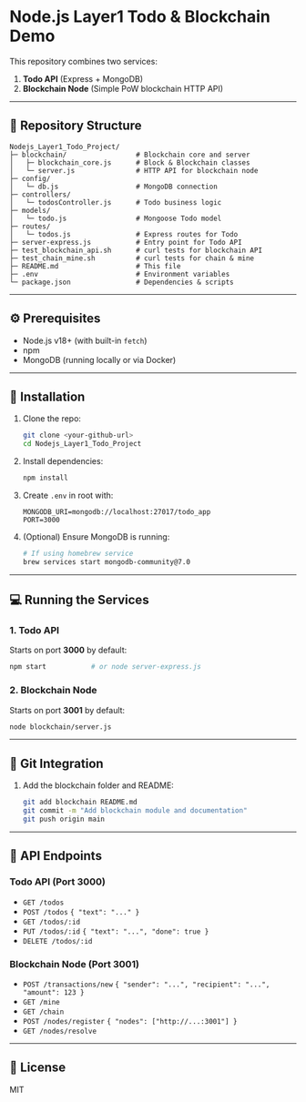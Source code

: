 # Node.js Layer1 Todo & Blockchain Demo

This repository combines two services:

1. **Todo API** (Express + MongoDB)
2. **Blockchain Node** (Simple PoW blockchain HTTP API)

---

## 📂 Repository Structure

```
Nodejs_Layer1_Todo_Project/
├─ blockchain/                 # Blockchain core and server
│   ├─ blockchain_core.js      # Block & Blockchain classes
│   └─ server.js               # HTTP API for blockchain node
├─ config/
│   └─ db.js                   # MongoDB connection
├─ controllers/
│   └─ todosController.js      # Todo business logic
├─ models/
│   └─ todo.js                 # Mongoose Todo model
├─ routes/
│   └─ todos.js                # Express routes for Todo
├─ server-express.js           # Entry point for Todo API
├─ test_blockchain_api.sh      # curl tests for blockchain API
├─ test_chain_mine.sh          # curl tests for chain & mine
├─ README.md                   # This file
├─ .env                        # Environment variables
└─ package.json                # Dependencies & scripts
```

---

## ⚙️ Prerequisites

* Node.js v18+ (with built-in `fetch`)
* npm
* MongoDB (running locally or via Docker)

---

## 🚀 Installation

1. Clone the repo:

   ```bash
   git clone <your-github-url>
   cd Nodejs_Layer1_Todo_Project
   ```
2. Install dependencies:

   ```bash
   npm install
   ```
3. Create `.env` in root with:

   ```env
   MONGODB_URI=mongodb://localhost:27017/todo_app
   PORT=3000
   ```
4. (Optional) Ensure MongoDB is running:

   ```bash
   # If using homebrew service
   brew services start mongodb-community@7.0
   ```

---

## 💻 Running the Services

### 1. Todo API

Starts on port **3000** by default:

```bash
npm start           # or node server-express.js
```

### 2. Blockchain Node

Starts on port **3001** by default:

```bash
node blockchain/server.js
```

---

## 🔗 Git Integration

1. Add the blockchain folder and README:

   ```bash
   git add blockchain README.md
   git commit -m "Add blockchain module and documentation"
   git push origin main
   ```

---

## 📄 API Endpoints

### Todo API (Port 3000)

* `GET /todos`
* `POST /todos` `{ "text": "..." }`
* `GET /todos/:id`
* `PUT /todos/:id` `{ "text": "...", "done": true }`
* `DELETE /todos/:id`

### Blockchain Node (Port 3001)

* `POST /transactions/new` `{ "sender": "...", "recipient": "...", "amount": 123 }`
* `GET /mine`
* `GET /chain`
* `POST /nodes/register` `{ "nodes": ["http://...:3001"] }`
* `GET /nodes/resolve`

---

## 📖 License

MIT
